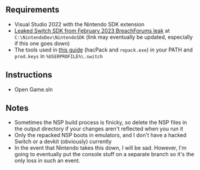 ## Requirements
- Visual Studio 2022 with the Nintendo SDK extension
- [Leaked Switch SDK from February 2023 BreachForums leak](https://mega.nz/file/Nbo0wBoJ#lgx-xzTqbP-6HyyWz4TOrmwKZH6wXiKCcEgZxQ3oCZE) at `C:\NintendoDev\NintendoSDK` (link may eventually be updated, especially if this one goes down)
- The tools used in [this guide](https://gbatemp.net/threads/how-to-create-nintendo-switch-games-with-unity.625751/) (hacPack and `repack.exe`) in your PATH and `prod.keys` in `%USERPROFILE%\.switch`

## Instructions
- Open Game.sln

## Notes
- Sometimes the NSP build process is finicky, so delete the NSP files in the output directory if your changes aren't reflected when you run it
- Only the repacked NSP boots in emulators, and I don't have a hacked Switch or a devkit (obviously) currently
- In the event that Nintendo takes this down, I will be sad. However, I'm going to eventually put the console stuff on a separate branch so it's the only loss in such an event.